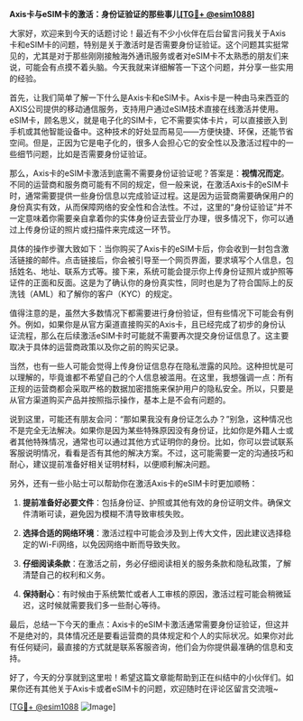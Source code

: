 **Axis卡与eSIM卡的激活：身份证验证的那些事儿[[TG💪+ @esim1088](https://t.me/s/esim1088)]**

大家好，欢迎来到今天的话题讨论！最近有不少小伙伴在后台留言问我关于Axis卡和eSIM卡的问题，特别是关于激活时是否需要身份证验证。这个问题其实挺常见的，尤其是对于那些刚刚接触海外通讯服务或者对eSIM卡不太熟悉的朋友们来说，可能会有点摸不着头脑。今天我就来详细解答一下这个问题，并分享一些实用的经验。

首先，让我们简单了解一下什么是Axis卡和eSIM卡。Axis卡是一种由马来西亚的AXIS公司提供的移动通信服务，支持用户通过eSIM技术直接在线激活并使用。eSIM卡，顾名思义，就是电子化的SIM卡，它不需要实体卡片，可以直接嵌入到手机或其他智能设备中。这种技术的好处显而易见——方便快捷、环保，还能节省空间。但是，正因为它是电子化的，很多人会担心它的安全性以及激活过程中的一些细节问题，比如是否需要身份证验证。

那么，Axis卡的eSIM卡激活到底需不需要身份证验证呢？答案是：**视情况而定**。不同的运营商和服务商可能有不同的规定，但一般来说，在激活Axis卡的eSIM卡时，通常需要提供一些身份信息以完成验证过程。这是因为运营商需要确保用户的身份真实有效，从而保障网络的安全性和合法性。不过，这里的“身份证验证”并不一定意味着你需要亲自拿着你的实体身份证去营业厅办理，很多情况下，你可以通过上传身份证的照片或扫描件来完成这一环节。

具体的操作步骤大致如下：当你购买了Axis卡的eSIM卡后，你会收到一封包含激活链接的邮件。点击链接后，你会被引导至一个网页界面，要求填写个人信息，包括姓名、地址、联系方式等。接下来，系统可能会提示你上传身份证照片或护照等证件的正面和反面。这是为了确认你的身份真实性，同时也是为了符合国际上的反洗钱（AML）和了解你的客户（KYC）的规定。

值得注意的是，虽然大多数情况下都需要进行身份验证，但有些情况下可能会有例外。例如，如果你是从官方渠道直接购买的Axis卡，且已经完成了初步的身份认证流程，那么在后续激活eSIM卡时可能就不需要再次提交身份证信息了。这主要取决于具体的运营商政策以及你之前的购买记录。

当然，也有一些人可能会觉得上传身份证信息存在隐私泄露的风险。这种担忧是可以理解的，毕竟谁都不希望自己的个人信息被滥用。在这里，我想强调一点：所有正规的运营商都会采取严格的数据加密措施来保护用户的隐私安全。所以，只要是从官方渠道购买产品并按照指示操作，基本上是不会有问题的。

说到这里，可能还有朋友会问：“那如果我没有身份证怎么办？”别急，这种情况也不是完全无法解决。如果你是因为某些特殊原因没有身份证，比如你是外籍人士或者其他特殊情况，通常也可以通过其他方式证明你的身份。比如，你可以尝试联系客服说明情况，看看是否有其他的解决方案。不过，这可能需要一定的沟通技巧和耐心，建议提前准备好相关证明材料，以便顺利解决问题。

另外，还有一些小贴士可以帮助你在激活Axis卡的eSIM卡时更加顺畅：

1. **提前准备好必要文件**：包括身份证、护照或其他有效的身份证明文件。确保文件清晰可读，避免因为模糊不清导致审核失败。
   
2. **选择合适的网络环境**：激活过程中可能会涉及到上传大文件，因此建议选择稳定的Wi-Fi网络，以免因网络中断而导致失败。

3. **仔细阅读条款**：在激活之前，务必仔细阅读相关的服务条款和隐私政策，了解清楚自己的权利和义务。

4. **保持耐心**：有时候由于系统繁忙或者人工审核的原因，激活过程可能会稍微延迟，这时候就需要我们多一些耐心等待。

最后，总结一下今天的重点：Axis卡的eSIM卡激活通常需要身份证验证，但这并不是绝对的，具体情况还是要看运营商的具体规定和个人的实际状况。如果你对此有任何疑问，最直接的方式就是联系客服咨询，他们会为你提供最准确的信息和支持。

好了，今天的分享就到这里啦！希望这篇文章能帮助到正在纠结中的小伙伴们。如果你还有其他关于Axis卡或者eSIM卡的问题，欢迎随时在评论区留言交流哦~ 

[[TG💪+ @esim1088](https://t.me/s/esim1088) ![Image](https://i.postimg.cc/4NQfJmqS/Snipaste-2025-05-13-00-14-12.png)]